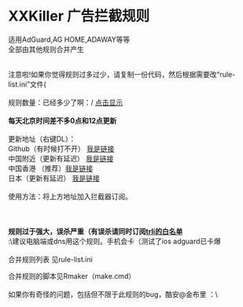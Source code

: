# XXKiller 广告拦截规则
适用AdGuard,AG HOME,ADAWAY等等<br/>
全部由其他规则合并产生<br/><br/>

注意啦!如果你觉得规则过多过少，请复制一份代码，然后根据需要改“rule-list.ini”文件(<br/><br/>
规则数量：已经多少了啊：/ <a href="https://raw.githubusercontent.com/DoingDog/XXKiller/main/ct.txt">点击显示</a> <br/>
<strong><br>每天北京时间差不多0点和12点更新</strong><br/><br/>
更新地址（右键DL）：<br/>
Github（有时候打不开） <a href=https://github.com/DoingDog/XXKiller/raw/main/w.txt>我是链接</a><br/>
中国附近（更新有延迟） <a href=https://cdn.jsdelivr.net/gh/DoingDog/XXKiller@main/w.txt>我是链接</a><br/>
中国香港 （推荐）<a href=https://raw.fastgit.org/DoingDog/XXKiller/main/w.txt>我是链接</a><br/>
日本（更新有延迟） <a href=https://cdn.staticaly.com/gh/DoingDog/XXKiller/main/w.txt>我是链接</a><br/>
<br/>使用方法：将上方地址加入拦截器订阅。<br/>
<br/><br/><br/>
<strong>规则过于强大，误杀严重（有误杀请同时订阅<a href="https://github.com/DoingDog/rconvert/raw/main/mod-trli.txt">trli的白名单</a></strong><br/>:\建议电脑端或dns用这个规则。手机会卡（测试了ios adguard已卡爆<br/>
<br/>
合并规则列表 见rule-list.ini<br/>

合并规则的脚本见Rmaker（make.cmd）<br/><br/>
如果你有奇怪的问题，包括但不限于此规则的bug，酷安@金布里  ：\
